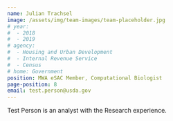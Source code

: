 ```yaml
---
name: Julian Trachsel
image: /assets/img/team-images/team-placeholder.jpg
# year:
#  - 2018
#  - 2019
# agency:   
#  - Housing and Urban Development
#  - Internal Revenue Service
#  - Census
# home: Government
position: MWA eSAC Member, Computational Biologist
page-position: 8
email: test.person@usda.gov
---
```


Test Person is an analyst with the Research experience.
